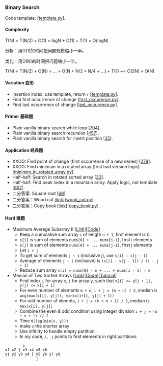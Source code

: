 ### Binary Search
Code template: [[template.py](template.py)].

#### Complexity
T(N) = T(N/2) + O(1) = logN * O(1) + T(1) = O(logN)

分析：用O(1)的时间把问题规模缩小一半。

类比：用O(N)的时间把问题缩小一半。

T(N) = T(N/2) + O(N) = ... = O(N + N/2 + N/4 + ...) + T(1) ~= O(2N) = O(N)

#### Variation 变形
* Insertion index: use template, return `r` [[template.py](template.py)].
* Find first occurrence of change [[first_occurence.py](first_occurence.py)].
* Find last occurrence of change [[last_occurence.py](last_occurence.py)].

#### Primer 基础题
* Plain vanilla binary search while loop [[704](704_binary_search.py)].
* Plain vanilla binary search recursion [[457](457_classical_binary_search.py)].
* Plain vanilla binary search for insert position [[35](35_search_insert_position.py)].

#### Application 经典题
* XXOO: Find point of change (first occurrence of a new series) [[278](278_first_bad_version.py)].
* XXOO: Find minimum in a rotated array (first bad version logic) [[minimim_in_rotated_array.py](minimim_in_rotated_array.py)].
* Half-half: Search in rotated sorted array [[33](33_search_in_rotated_sorted_array.py)].
* Half-half: Find peak index in a mountain array. Apply logic, not template [[852](852_peak_index_in_a_mountain_array.py)].
* 二分答案: Square root [[69](69_sqrtx.py)].
* 二分答案：Wood cut [[link](https://www.lintcode.com/problem/wood-cut/description)][[wood_cut.py](wood_cut.py)].
* 二分答案：Copy book [[link](https://www.lintcode.com/problem/copy-books/description)][[copy_book.py](copy_book.py)].

#### Hard 难题
* Maximum Average Subarray II [[Link](https://leetcode.com/problems/maximum-average-subarray-ii/)][[Code](644_maximum_average_subarray_ii.py)]
  - Keep a cumulative sum array `s` of length `n + 1`, first element is 0.
  - `s[i]` is sum of elements `nums[0] + ... nums[i-1]`, first i elements
  - `s[j]` is sum of elements `nums[0] + ... nums[j-1]`, first j elements
  - Let `i > j`
  - To get sum of elements `j ~ i` (inclusive j), use `s[i] - s[j - 1]`
  - Average of elements `j ~ i` (inclusive) is `(s[i] - s[j - 1]) / (i - j + 1)`
  - Reduce sum array `s[i] = nums[0] - m + ... + nums[i - 1] - m`
* Median of Two Sorted Arrays [[Link](https://leetcode.com/problems/median-of-two-sorted-arrays/)][[Code](4_median_of_two_sorted_arrays.py)][[Tutorial](https://www.youtube.com/watch?time_continue=1&v=LPFhl65R7ww)]
  - Find index `i` for array `x`, `j` for array y, such that `x[i] <= y[j + 1], y[j] <= x[i + 1]`
  - For even number of elements `m + n`, `i + j = (m + n) / 2`, median is `avg(max(x[i], y[j]), min(x[i+1], y[j] + 1))`
  - For odd number of elemnts, `i + j = (m + n + 1) / 2`, median is `max(x[i], y[j])`
  - Combine the even & odd condition using integer division `i + j = (m + n + 1) // 2`
  - Time `O(log(min(x, y)))`
  - make `x` the shorter array
  - Use infinity to handle empty partition
  - In my code, `i, j` points to first elements in right partitions
 
```   
        i
x1 x2 | x3 x4 x5 x6
y1 y2 y3 y4 | y5 y6 y7 y8
              j
```

